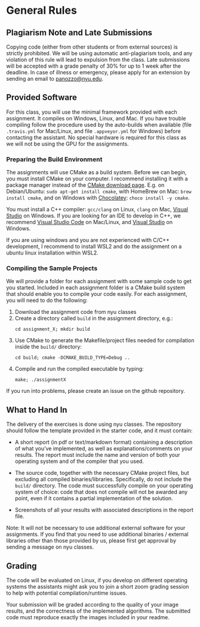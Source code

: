General Rules
=============


Plagiarism Note and Late Submissions
------------------------------------

Copying code (either from other students or from external sources) is strictly prohibited. We will be using automatic anti-plagiarism tools, and any violation of this rule will lead to expulsion from the class. Late submissions will be accepted with a grade penalty of 30% for up to 1 week after the deadline. In case of illness or emergency, please apply for an extension by sending an email to panozzo@nyu.edu.


Provided Software
-----------------

For this class, you will use the minimal framework provided with each assignment. It compiles on Windows, Linux, and Mac. If you have trouble compiling follow the procedure used by the auto-builds when available (file `.travis.yml` for Mac/Linux, and file `.appveyor.yml` for Windows) before contacting the assistant. No special hardware is required for this class as we will not be using the GPU for the assignments.

### Preparing the Build Environment

The assignments will use CMake as a build system. Before we can begin, you must install CMake on your computer.
I recommend installing it with a package manager instead of the [CMake download page](http://www.cmake.org/download/). E.g. on Debian/Ubuntu: `sudo apt-get install cmake`, with HomeBrew on Mac: `brew install cmake`, and on Windows with [Chocolatey](https://chocolatey.org/): `choco install -y cmake`.

You must install a C++ compiler: `gcc/clang` on Linux, `clang` on Mac, [Visual Studio](https://www.visualstudio.com/) on Windows. If you are looking for an IDE to develop in C++, we recommend [Visual Studio Code](https://code.visualstudio.com) on Mac/Linux, and [Visual Studio](https://www.visualstudio.com/) on Windows.

If you are using windows and you are not experienced with C/C++ development, I recommend to install WSL2 and do the assignment on a ubuntu linux installation within WSL2.

### Compiling the Sample Projects

We will provide a folder for each assignment with some sample code to get you started. Included in each assignment folder is a CMake build system that should enable you to compile your code easily.
For each assignment, you will need to do the following:

1. Download the assignment code from nyu classes
2. Create a directory called `build` in the assignment directory, e.g.:
   ```
   cd assignment_X; mkdir build
   ```
3. Use CMake to generate the Makefile/project files needed for compilation inside the `build/` directory:
   ```
   cd build; cmake -DCMAKE_BUILD_TYPE=Debug ..
   ```
4. Compile and run the compiled executable by typing:
   ```
   make; ./assignmentX
   ```

If you run into problems, please create an issue on the github repository.

What to Hand In
---------------

The delivery of the exercises is done using nyu classes. The repository should follow the template provided in the starter code, and it must contain:

- A short report (in pdf or text/markdown format) containing a description of what you’ve implemented, as well as explanations/comments on your results. The report must include the name and version of both your operating system and of the compiler that you used.

- The source code, together with the necessary CMake project files, but excluding all compiled binaries/libraries. Specifically, do not include the `build/` directory. The code must successfully compile on your operating system of choice: code that does not compile will not be awarded any point, even if it contains a partial implementation of the solution.

- Screenshots of all your results with associated descriptions in the report file.

Note: It will not be necessary to use additional external software for your assignments. If you find that you need to use additional binaries / external libraries other than those provided by us, please first get approval by sending a message on nyu classes.

Grading
-------

The code will be evaluated on Linux, if you develop on different operating systems the assistants might ask you to join a short zoom grading session to help with potential compilation/runtime issues.

Your submission will be graded according to the quality of your image results, and the correctness of the implemented algorithms. The submitted code must reproduce exactly the images included in your readme.
